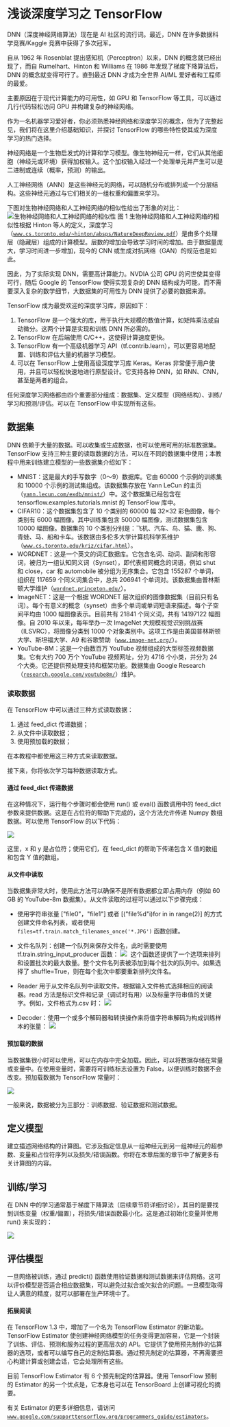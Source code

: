 # 浅谈深度学习之 TensorFlow

DNN（深度神经网络算法）现在是 AI 社区的流行词。最近，DNN 在许多数据科学竞赛/Kaggle 竞赛中获得了多次冠军。

自从 1962 年 Rosenblat 提出感知机（Perceptron）以来，DNN 的概念就已经出现了，而自 Rumelhart、Hinton 和 Williams 在 1986 年发现了梯度下降算法后，DNN 的概念就变得可行了。直到最近 DNN 才成为全世界 AI/ML 爱好者和工程师的最爱。

主要原因在于现代计算能力的可用性，如 GPU 和 TensorFlow 等工具，可以通过几行代码轻松访问 GPU 并构建复杂的神经网络。

作为一名机器学习爱好者，你必须熟悉神经网络和深度学习的概念，但为了完整起见，我们将在这里介绍基础知识，并探讨 TensorFlow 的哪些特性使其成为深度学习的热门选择。

神经网络是一个生物启发式的计算和学习模型。像生物神经元一样，它们从其他细胞（神经元或环境）获得加权输入。这个加权输入经过一个处理单元并产生可以是二进制或连续（概率，预测）的输出。

人工神经网络（ANN）是这些神经元的网络，可以随机分布或排列成一个分层结构。这些神经元通过与它们相关的一组权重和偏置来学习。

下图对生物神经网络和人工神经网络的相似性给出了形象的对比：
![生物神经网络和人工神经网络的相似性](img/4f5180695cea60774d6a2e24e084fa8e.jpg)
图 1 生物神经网络和人工神经网络的相似性根据 Hinton 等人的定义，深度学习（[`www.cs.toronto.edu/~hinton/absps/NatureDeepReview.pdf`](https://www.cs.toronto.edu/~hinton/absps/NatureDeepReview.pdf)）是由多个处理层（隐藏层）组成的计算模型。层数的增加会导致学习时间的增加。由于数据量庞大，学习时间进一步增加，现今的 CNN 或生成对抗网络（GAN）的规范也是如此。

因此，为了实际实现 DNN，需要高计算能力。NVDIA 公司 GPU 的问世使其变得可行，随后 Google 的 TensorFlow 使得实现复杂的 DNN 结构成为可能，而不需要深入复杂的数学细节，大数据集的可用性为 DNN 提供了必要的数据来源。

TensorFlow 成为最受欢迎的深度学习库，原因如下：

1.  TensorFlow 是一个强大的库，用于执行大规模的数值计算，如矩阵乘法或自动微分。这两个计算是实现和训练 DNN 所必需的。
2.  TensorFlow 在后端使用 C/C++，这使得计算速度更快。
3.  TensorFlow 有一个高级机器学习 API（tf.contrib.learn），可以更容易地配置、训练和评估大量的机器学习模型。
4.  可以在 TensorFlow 上使用高级深度学习库 Keras。Keras 非常便于用户使用，并且可以轻松快速地进行原型设计。它支持各种 DNN，如 RNN、CNN，甚至是两者的组合。

任何深度学习网络都由四个重要部分组成：数据集、定义模型（网络结构）、训练/学习和预测/评估。可以在 TensorFlow 中实现所有这些。

## 数据集

DNN 依赖于大量的数据。可以收集或生成数据，也可以使用可用的标准数据集。TensorFlow 支持三种主要的读取数据的方法，可以在不同的数据集中使用；本教程中用来训练建立模型的一些数据集介绍如下：

*   MNIST：这是最大的手写数字（0～9）数据库。它由 60000 个示例的训练集和 10000 个示例的测试集组成。该数据集存放在 Yann LeCun 的主页（[`yann.lecun.com/exdb/mnist/`](http://yann.lecun.com/exdb/mnist/)）中。这个数据集已经包含在 tensorflow.examples.tutorials.mnist 的 TensorFlow 库中。
*   CIFAR10：这个数据集包含了 10 个类别的 60000 幅 32×32 彩色图像，每个类别有 6000 幅图像。其中训练集包含 50000 幅图像，测试数据集包含 10000 幅图像。数据集的 10 个类别分别是：飞机、汽车、鸟、猫、鹿、狗、青蛙、马、船和卡车。该数据由多伦多大学计算机科学系维护（[`www.cs.toronto.edu/kriz/cifar.html`](https://www.cs.toronto.edu/kriz/cifar.html)）。
*   WORDNET：这是一个英文的词汇数据库。它包含名词、动词、副词和形容词，被归为一组认知同义词（Synset），即代表相同概念的词语，例如 shut 和 close，car 和 automobile 被分组为无序集合。它包含 155287 个单词，组织在 117659 个同义词集合中，总共 206941 个单词对。该数据集由普林斯顿大学维护（[`wordnet.princeton.edu/`](https://wordnet.princeton.edu/)）。
*   ImageNET：这是一个根据 WORDNET 层次组织的图像数据集（目前只有名词）。每个有意义的概念（synset）由多个单词或单词短语来描述。每个子空间平均由 1000 幅图像表示。目前共有 21841 个同义词，共有 14197122 幅图像。自 2010 年以来，每年举办一次 ImageNet 大规模视觉识别挑战赛（ILSVRC），将图像分类到 1000 个对象类别中。这项工作是由美国普林斯顿大学、斯坦福大学、A9 和谷歌赞助（[`www.image-net.org/`](http://www.image-net.org/)）。
*   YouTube-8M：这是一个由数百万 YouTube 视频组成的大型标签视频数据集。它有大约 700 万个 YouTube 视频网址，分为 4716 个小类，并分为 24 个大类。它还提供预处理支持和框架功能。数据集由 Google Research（[`research.google.com/youtube8m/`](https://research.google.com/youtube8m/)）维护。

### 读取数据

在 TensorFlow 中可以通过三种方式读取数据：

1.  通过 feed_dict 传递数据；
2.  从文件中读取数据；
3.  使用预加载的数据；

在本教程中都使用这三种方式来读取数据。

接下来，你将依次学习每种数据读取方式。

#### 通过 feed_dict 传递数据

在这种情况下，运行每个步骤时都会使用 run() 或 eval() 函数调用中的 feed_dict 参数来提供数据。这是在占位符的帮助下完成的，这个方法允许传递 Numpy 数组数据。可以使用 TensorFlow 的以下代码：

![](img/ea57b79e8455c3a303a05c7815daa984.jpg)

这里，x 和 y 是占位符；使用它们，在 feed_dict 的帮助下传递包含 X 值的数组和包含 Y 值的数组。

#### 从文件中读取

当数据集非常大时，使用此方法可以确保不是所有数据都立即占用内存（例如 60 GB 的 YouTube-8m 数据集）。从文件读取的过程可以通过以下步骤完成：

*   使用字符串张量 ["file0"，"file1"] 或者 [("file%d"i)for in in range(2)] 的方式创建文件命名列表，或者使用 `files=tf.train.match_filenames_once('*.JPG')` 函数创建。
*   文件名队列：创建一个队列来保存文件名，此时需要使用 tf.train.string_input_producer 函数：
    ![](img/b5675f5136fc46288ccfbefdeb84b4dd.jpg)
     这个函数还提供了一个选项来排列和设置批次的最大数量。整个文件名列表被添加到每个批次的队列中。如果选择了 shuffle=True，则在每个批次中都要重新排列文件名。
*   Reader 用于从文件名队列中读取文件。根据输入文件格式选择相应的阅读器。read 方法是标识文件和记录（调试时有用）以及标量字符串值的关键字。例如，文件格式为.csv 时：
    ![](img/3b87a2ef560279d82320422ab54f1b82.jpg)

*   Decoder：使用一个或多个解码器和转换操作来将值字符串解码为构成训练样本的张量：
    ![](img/984d837a76379b908a5d1026428523a2.jpg)

#### 预加载的数据

当数据集很小时可以使用，可以在内存中完全加载。因此，可以将数据存储在常量或变量中。在使用变量时，需要将可训练标志设置为 False，以便训练时数据不会改变。预加载数据为 TensorFlow 常量时：

![](img/45ac88aa2ae75e1396aa096fb0d8b070.jpg)

一般来说，数据被分为三部分：训练数据、验证数据和测试数据。

## 定义模型

建立描述网络结构的计算图。它涉及指定信息从一组神经元到另一组神经元的超参数、变量和占位符序列以及损失/错误函数。你将在本章后面的章节中了解更多有关计算图的内容。

## 训练/学习

在 DNN 中的学习通常基于梯度下降算法（后续章节将详细讨论），其目的是要找到训练变量（权重/偏置），将损失/错误函数最小化。这是通过初始化变量并使用 run() 来实现的：

![](img/67c4ebc83ed0903a4849dff87636308a.jpg)

## 评估模型

一旦网络被训练，通过 predict() 函数使用验证数据和测试数据来评估网络。这可以评价模型是否适合相应数据集，可以避免过拟合或欠拟合的问题。一旦模型取得让人满意的精度，就可以部署在生产环境中了。

#### 拓展阅读

在 TensorFlow 1.3 中，增加了一个名为 TensorFlow Estimator 的新功能。 TensorFlow Estimator 使创建神经网络模型的任务变得更加容易，它是一个封装了训练、评估、预测和服务过程的更高层次的 API。它提供了使用预先制作的估算器的选项，或者可以编写自己的定制估算器。通过预先制定的估算器，不再需要担心构建计算或创建会话，它会处理所有这些。

目前 TensorFlow Estimator 有 6 个预先制定的估算器。使用 TensorFlow 预制的 Estimator 的另一个优点是，它本身也可以在 TensorBoard 上创建可视化的摘要。

有关 Estimator 的更多详细信息，请访问[`www.google.com/supporttensorflow.org/programmers_guide/estimators`](https://www.google.com/supporttensorflow.org/programmers_guide/estimators)。